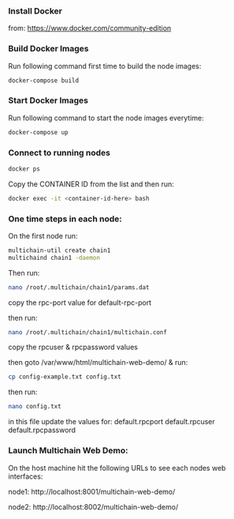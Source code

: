 ### Install Docker
from: https://www.docker.com/community-edition

### Build Docker Images
Run following command first time to build the node images:
```sh
docker-compose build
```

### Start Docker Images
Run following command to start the node images everytime:
```sh
docker-compose up
```

### Connect to running nodes
```sh
docker ps
```
Copy the CONTAINER ID from the list and then run:
```sh
docker exec -it <container-id-here> bash
```

### One time steps in each node:

On the first node run:
```sh
multichain-util create chain1
multichaind chain1 -daemon
```

Then run:
```sh
nano /root/.multichain/chain1/params.dat
```
copy the rpc-port value for default-rpc-port

then run:
```sh
nano /root/.multichain/chain1/multichain.conf
```
copy the rpcuser & rpcpassword values

then goto /var/www/html/multichain-web-demo/ & run:
```sh
cp config-example.txt config.txt
```

then run:
```sh
nano config.txt
```
in this file update the values for:
default.rpcport
default.rpcuser
default.rpcpassword

### Launch Multichain Web Demo:
On the host machine hit the following URLs to see each nodes web interfaces:

node1: http://localhost:8001/multichain-web-demo/

node2: http://localhost:8002/multichain-web-demo/